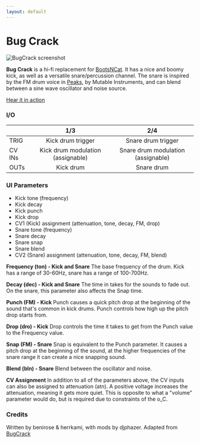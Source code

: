```yaml
---
layout: default
---
```

# Bug Crack

![BugCrack screenshot](images/BugCrack.png)

**Bug Crack** is a hi-fi replacement for [BootsNCat](BootsNCat). It has a nice and boomy kick, as well as a versatile snare/percussion channel. The snare is inspired by the FM drum voice in [Peaks](https://mutable-instruments.net/modules/peaks/), by Mutable Instruments, and can blend between a sine wave oscillator and noise source.

[Hear it in action](https://youtu.be/ToZaxJ_7NpM)

### I/O

|        |                1/3                |                2/4                 |
| ------ | :-------------------------------: | :--------------------------------: |
| TRIG   |         Kick drum trigger         |         Snare drum trigger         |
| CV INs | Kick drum modulation (assignable) | Snare drum modulation (assignable) |
| OUTs   |             Kick drum             |             Snare drum             |


### UI Parameters
* Kick tone (frequency)
* Kick decay
* Kick punch
* Kick drop
* CV1 (Kick) assignment (attenuation, tone, decay, FM, drop)
* Snare tone (frequency)
* Snare decay
* Snare snap
* Snare blend
* CV2 (Snare) assignment (attenuation, tone, decay, FM, blend)

**Frequency (ton) - Kick and Snare**
The base frequency of the drum. Kick has a range of 30-60Hz, snare has a range of 100-700Hz.

**Decay (dec) - Kick and Snare**
The time in takes for the sounds to fade out. On the snare, this parameter also affects the Snap time.

**Punch (FM) - Kick**
Punch causes a quick pitch drop at the beginning of the sound that's common in kick drums. Punch controls how high up the pitch drop starts from.

**Drop (dro) - Kick**
Drop controls the time it takes to get from the Punch value to the Frequency value.

**Snap (FM) - Snare**
Snap is equivalent to the Punch parameter. It causes a pitch drop at the beginning of the sound, at the higher frequencies of the snare range it can create a nice snapping sound.

**Blend (bln) - Snare**
Blend between the oscillator and noise.

**CV Assignment**
In addition to all of the parameters above, the CV inputs can also be assigned to attenuation (atn). A positive voltage increases the attenuation, meaning it gets more quiet. This is opposite to what a "volume" parameter would do, but is required due to constraints of the o_C.

### Credits
Written by benirose & herrkami, with mods by djphazer.
Adapted from [BugCrack](https://github.com/benirose/O_C-BenisphereSuite/wiki/Bug-Crack)
